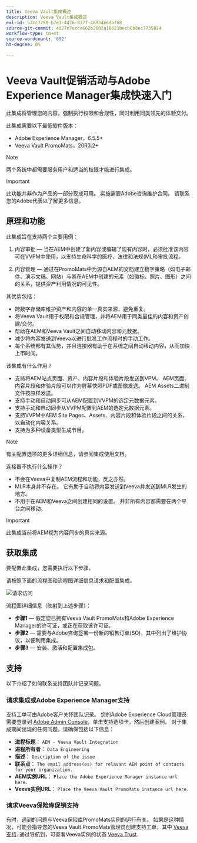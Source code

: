```yaml
---
title: Veeva Vault集成概述
description: Veeva Vault集成概述
exl-id: 52cc7290-b7e1-4476-877f-48934e6daf68
source-git-commit: 4d27e7ecca662b2082a18621becb0b8ec7735824
workflow-type: tm+mt
source-wordcount: '692'
ht-degree: 0%

---
```


# Veeva Vault促销活动与Adobe Experience Manager集成快速入门

此集成将管理您的内容，强制执行权限和合规性，同时利用同类领先的体验交付。

此集成需要以下最低软件版本：

* Adobe Experience Manager，6.5.5+
* Veeva Vault PromoMats，20R3.2+

>[!NOTE]
>
>两个系统中都需要服务用户和适当的权限才能进行集成。
>

>[!IMPORTANT]
>
>此功能并非作为产品的一部分现成可用。 实施需要Adobe咨询维护合同。 请联系您的Adobe代表以了解更多信息。
>

## 原理和功能

此集成旨在支持两个主要用例：

1. 内容审批 — 当在AEM中创建了新内容或编辑了现有内容时，必须批准该内容可在VVPM中使用，以支持生命科学的医疗、法律和法规(MLR)审批流程。

2. 内容管理 — 通过在PromoMats中为源自AEM的文档建立数字策略（如电子邮件、演示文稿、网站）与其在AEM中创建的元素（如徽标、照片、图形）之间的关系，提供资产利用情况的可见性。

其优势包括：

* 跨数字存储库维护资产和内容的单一真实来源，避免重复。
* 将Veeva Vault用于权限和合规管理，并将AEM用于同类最佳的内容和资产创建/交付。
* 帮助在AEM和Veeva Vault之间自动移动内容和元数据。
* 减少将内容发送到Veeva以进行批准工作流程时的手动工作。
* 每个系统都有其优势，并且连接器有助于在系统之间自动移动内容，从而加快上市时间。

该集成有什么作用？

* 支持将AEM站点页面、资产、内容片段和体验片段发送到VPM。 AEM页面、内容片段和体验片段可以作为屏幕快照PDF或图像发送。 AEM Assets二进制文件按原样发送。
* 支持手动和自动同步可从AEM配置到VVPM的选定元数据元素。
* 支持手动和自动同步从VVPM配置到AEM的选定元数据元素。
* 支持VVPM中AEM Site Pages、Assets、内容片段和体验片段之间的关系，以自动化内容关系。
* 支持为多种设备类型生成节目。

>[!NOTE]
>
>有关配置选项的更多详细信息，请参阅集成使用文档。
>

连接器不执行什么操作？

* 不会在Veeva中复制AEM流程和功能，反之亦然。
* MLR本身并不存在。 它有助于自动将内容发送到Veeva并发送到MLR发生的地方。
* 不用于在AEM和Veeva之间创建相同的设置。 并非所有内容都需要在两个平台之间移动。


>[!IMPORTANT]
>
>此集成当前将AEM视为内容同步的真实来源。
>

## 获取集成

要配置此集成，您需要执行以下步骤。

请按照下面的流程图和流程图详细信息请求和配置集成。

![请求访问](assets/integration-request.png)

流程图详细信息（映射到上述步骤）：

* **步骤1**  — 假定您已拥有Veeva Vault PromoMats和Adobe Experience Manager的许可证，或正在获取该许可证。
* **步骤2**  — 需要与Adobe咨询签署一份新的销售订单(SO)，其中列出了维护协议，以便利用集成。
* **步骤3**  — 安装、激活和配置集成包。

## 支持

以下介绍了如何联系支持团队并记录问题。

### 请求集成或Adobe Experience Manager支持

支持工单可由Adobe客户关怀团队记录。 您的Adobe Experience Cloud管理员需要登录到 [Adobe Admin Console](https://adminconsole.adobe.com/)，单击支持选项卡，然后创建案例。 对于集成期间出现的任何问题，请确保包括以下信息：

* **进程标题**： `AEM - Veeva Vault Integration`
* **进程所有者**： `Data Engineering`
* **描述**： `Description of the issue`
* **联系点**： `The email address(es) for relavant AEM point of contacts for your organization.`
* **AEM实例URL**： `Place the Adobe Experience Manager instance url here.`
* **Veeva实例URL**： `Place the Veeva Vault PromoMats instance url here.`

### 请求Veeva保险库促销支持

有时，遇到的问题与Veeva保险库PromoMats实例的运行有关。 如果是这种情况，可能会指导您的Veeva Vault PromoMats管理员创建支持工单，其中 [Veeva支持](http://support.veeva.com/). 通过导航到，可查看Veeva实例的状态 [Veeva Trust](http://trust.veeva.com/).
